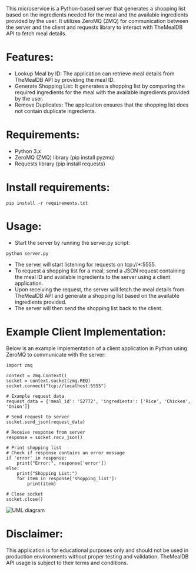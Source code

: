 This microservice is a Python-based server that generates a shopping list based on the ingredients needed for the meal and the available ingredients provided by the user. It utilizes ZeroMQ (ZMQ) for communication between the server and the client and requests library to interact with TheMealDB API to fetch meal details.

# Features:
* Lookup Meal by ID: The application can retrieve meal details from TheMealDB API by providing the meal ID.
* Generate Shopping List: It generates a shopping list by comparing the required ingredients for the meal with the available ingredients provided by the user.
* Remove Duplicates: The application ensures that the shopping list does not contain duplicate ingredients.

# Requirements:
* Python 3.x
* ZeroMQ (ZMQ) library (pip install pyzmq)
* Requests library (pip install requests)

# Install requirements:
```
pip install -r requirements.txt
```

# Usage:
* Start the server by running the server.py script:

```
python server.py
```

* The server will start listening for requests on tcp://*:5555.
* To request a shopping list for a meal, send a JSON request containing the meal ID and available ingredients to the server using a client application.
* Upon receiving the request, the server will fetch the meal details from TheMealDB API and generate a shopping list based on the available ingredients provided.
* The server will then send the shopping list back to the client.

# Example Client Implementation:
Below is an example implementation of a client application in Python using ZeroMQ to communicate with the server:

```
import zmq

context = zmq.Context()
socket = context.socket(zmq.REQ)
socket.connect("tcp://localhost:5555")

# Example request data
request_data = {'meal_id': '52772', 'ingredients': ['Rice', 'Chicken', 'Onion']}

# Send request to server
socket.send_json(request_data)

# Receive response from server
response = socket.recv_json()

# Print shopping list
# Check if response contains an error message
if 'error' in response:
    print("Error:", response['error'])
else:
    print("Shopping List:")
    for item in response['shopping_list']:
        print(item)

# Close socket
socket.close()
```

![UML diagram](uml_diagram.png)

# Disclaimer:
This application is for educational purposes only and should not be used in production environments without proper testing and validation. TheMealDB API usage is subject to their terms and conditions.
